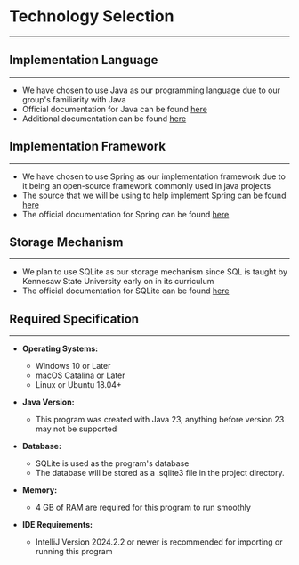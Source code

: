 # Technology Selection
***

## Implementation Language
***
 - We have chosen to use Java as our programming language due to our group's familiarity with Java
 - Official documentation for Java can be found [here](https://docs.oracle.com/en/java/)
 - Additional documentation can be found [here](https://www.w3schools.com/java/java_ref_reference.asp)

## Implementation Framework
***
 - We have chosen to use Spring as our implementation framework due to it being an open-source framework commonly used in java projects <br>
 - The source that we will be using to help implement Spring can be found [here](https://start.spring.io/)
 - The official documentation for Spring can be found [here](https://docs.spring.io/spring-framework/reference/index.html)

## Storage Mechanism
***
 - We plan to use SQLite as our storage mechanism since SQL is taught by Kennesaw State University early on in its curriculum
 - The official documentation for SQLite can be found [here](https://www.sqlite.org/docs.html)

## Required Specification
***
  - **Operating Systems:**
    - Windows 10 or Later
    - macOS Catalina or Later
    - Linux or Ubuntu 18.04+
  - **Java Version:**
    - This program was created with Java 23, anything before version 23 may not be supported
  - **Database:**
    - SQLite is used as the program's database
    - The database will be stored as a .sqlite3 file in the project directory.
    
  - **Memory:**
    -  4 GB of RAM are required for this program to run smoothly
  - **IDE Requirements:**
    - IntelliJ Version 2024.2.2 or newer is recommended for importing or running this program
